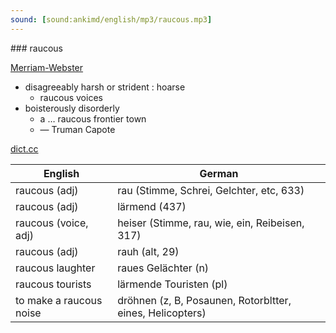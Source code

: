 ```yaml
---
sound: [sound:ankimd/english/mp3/raucous.mp3]
---
```


\### raucous

[Merriam-Webster](https://www.merriam-webster.com/dictionary/raucous)

- disagreeably harsh or strident : hoarse
    - raucous voices
- boisterously disorderly
    - a … raucous frontier town
    - — Truman Capote

[dict.cc](https://www.dict.cc/raucous)

| English        | German       |
| -------------- | ------------ |
| raucous (adj) | rau (Stimme, Schrei, Gelchter, etc, 633) |
| raucous (adj) | lärmend (437) |
| raucous (voice, adj) | heiser (Stimme, rau, wie, ein, Reibeisen, 317) |
| raucous (adj) | rauh (alt, 29) |
| raucous laughter | raues Gelächter (n) |
| raucous tourists | lärmende Touristen (pl) |
| to make a raucous noise | dröhnen (z, B, Posaunen, Rotorbltter, eines, Helicopters) |
